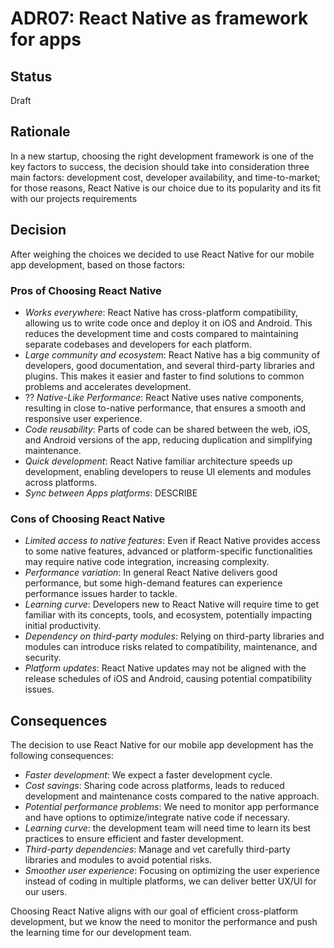 # ADR07: React Native as framework for apps

## Status

Draft

## Rationale

In a new startup, choosing the right development framework is one of the key factors to success, the decision should take into consideration three main factors: development cost, developer availability, and time-to-market; for those reasons, React Native is our choice due to its popularity and its fit with our projects requirements

## Decision

After weighing the choices we decided to use React Native for our mobile app development, based on those factors:

### Pros of Choosing React Native

- _Works everywhere_: React Native has cross-platform compatibility, allowing us to write code once and deploy it on iOS and Android. This reduces the development time and costs compared to maintaining separate codebases and developers for each platform.
- _Large community and ecosystem_: React Native has a big community of developers, good documentation, and several third-party libraries and plugins. This makes it easier and faster to find solutions to common problems and accelerates development.
- ?? _Native-Like Performance_: React Native uses native components, resulting in close to-native performance, that ensures a smooth and responsive user experience.
- _Code reusability_: Parts of code can be shared between the web, iOS, and Android versions of the app, reducing duplication and simplifying maintenance.
- _Quick development_: React Native familiar architecture speeds up development, enabling developers to reuse UI elements and modules across platforms.
- _Sync between Apps platforms_: DESCRIBE

### Cons of Choosing React Native

- _Limited access to native features_: Even if React Native provides access to some native features, advanced or platform-specific functionalities may require native code integration, increasing complexity.
- _Performance variation_: In general React Native delivers good performance, but some high-demand features can experience performance issues harder to tackle.
- _Learning curve_: Developers new to React Native will require time to get familiar with its concepts, tools, and ecosystem, potentially impacting initial productivity.
- _Dependency on third-party modules_: Relying on third-party libraries and modules can introduce risks related to compatibility, maintenance, and security.
- _Platform updates_: React Native updates may not be aligned with the release schedules of iOS and Android, causing potential compatibility issues.

## Consequences

The decision to use React Native for our mobile app development has the following consequences:

- _Faster development_: We expect a faster development cycle.
- _Cost savings_: Sharing code across platforms, leads to reduced development and maintenance costs compared to the native approach.
- _Potential performance problems_: We need to monitor app performance and have options to optimize/integrate native code if necessary.
- _Learning curve_: the development team will need time to learn its best practices to ensure efficient and faster development.
- _Third-party dependencies_: Manage and vet carefully third-party libraries and modules to avoid potential risks.
- _Smoother user experience_: Focusing on optimizing the user experience instead of coding in multiple platforms, we can deliver better UX/UI for our users.

Choosing React Native aligns with our goal of efficient cross-platform development, but we know the need to monitor the performance and push the learning time for our development team.
